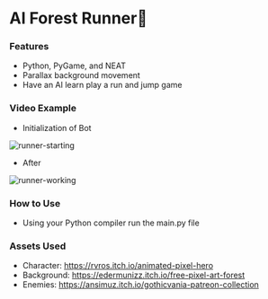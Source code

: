# AI Forest Runner🌲

### Features

- Python, PyGame, and NEAT
- Parallax background movement
- Have an AI learn play a run and jump game

### Video Example

- Initialization of Bot

![runner-starting](https://user-images.githubusercontent.com/90084138/150902428-1b51531c-a62c-49c2-afbb-7135a0e1a326.gif)

- After

![runner-working](https://user-images.githubusercontent.com/90084138/150902624-e5494303-e070-49f9-ac65-feea0a6e9be8.gif)

### How to Use

- Using your Python compiler run the main.py file

### Assets Used

- Character: https://rvros.itch.io/animated-pixel-hero
- Background: https://edermunizz.itch.io/free-pixel-art-forest
- Enemies: https://ansimuz.itch.io/gothicvania-patreon-collection
